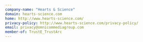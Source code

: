 ```yaml
---
company-name: "Hearts & Science"
domain: hearts-science.com
home: http://www.hearts-science.com/
privacy-policy: http://www.hearts-science.com/privacy-policy/
email: privacy@omnicommediagroup.com
member-of: TrustE_TrustArc
---
```




